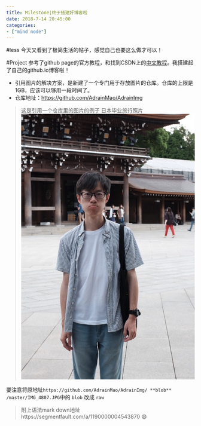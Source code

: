 ```yaml
---
title: Milestone|终于搭建好博客啦
date: 2018-7-14 20:45:00
categories:
- ["mind node"]
---
```


#less
今天又看到了极简生活的帖子，感觉自己也要这么做才可以！

#Project
参考了github page的官方教程，和找到CSDN上的[中文教程](https://blog.csdn.net/u012168038/article/details/77715439)。我搭建起了自己的github.io博客啦！
<!--more -->
- 引用图片的解决方案，是新建了一个专门用于存放图片的仓库。仓库的上限是1GB，应该可以够用一段时间了。
- 仓库地址：https://github.com/AdrainMao/AdrainImg

>这是引用一个仓库里的图片的例子
>日本毕业旅行照片
>![me](https://github.com/AdrainMao/AdrainImg/raw/master/IMG_4807.JPG)

要注意将原地址`https://github.com/AdrainMao/AdrainImg/ **blob** /master/IMG_4807.JPG`中的 `blob` 改成 `raw`

>附上语法mark down地址https://segmentfault.com/a/1190000004543870 :smile: